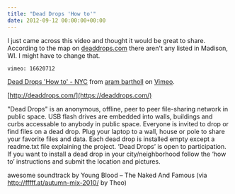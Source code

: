 ```yaml
---
title: "Dead Drops 'How to'"
date: 2012-09-12 00:00:00+00:00
---
```


I just came across this video and thought it would be great to share. According to the map on [deaddrops.com](https://deaddrops.com/) there aren't any listed in Madison, WI. I might have to change that.

`vimeo: 16620712`

[Dead Drops 'How to' - NYC](http://vimeo.com/16620712) from [aram bartholl](http://vimeo.com/agoasi) on [Vimeo](http://vimeo.com).

[http://deaddrops.com/](https://deaddrops.com/)

"Dead Drops" is an anonymous, offline, peer to peer file-sharing network in public space. USB flash drives are embedded into walls, buildings and curbs accessable to anybody in public space. Everyone is invited to drop or find files on a dead drop. Plug your laptop to a wall, house or pole to share your favorite files and data. Each dead drop is installed empty except a readme.txt file explaining the project. ‘Dead Drops’ is open to participation. If you want to install a dead drop in your city/neighborhood follow the ‘how to’ instructions and submit the location and pictures.

awesome soundtrack by
Young Blood – The Naked And Famous
(via http://fffff.at/autumn-mix-2010/ by Theo)
